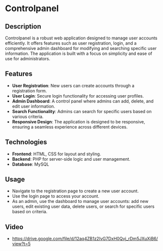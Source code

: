 # Controlpanel
## **Description**

Controlpanel is a robust web application designed to manage user accounts efficiently. It offers features such as user registration, login, and a comprehensive admin dashboard for modifying and searching specific user information. The application is built with a focus on simplicity and ease of use for administrators.

## **Features**

- **User Registration**: New users can create accounts through a registration form.
- **User Login**: Secure login functionality for accessing user profiles.
- **Admin Dashboard**: A control panel where admins can add, delete, and edit user information.
- **Search Functionality**: Admins can search for specific users based on various criteria.
- **Responsive Design**: The application is designed to be responsive, ensuring a seamless experience across different devices.

## **Technologies**

- **Frontend**: HTML, CSS for layout and styling.
- **Backend**: PHP for server-side logic and user management.
- **Database**: MySQL 

## **Usage**

- Navigate to the registration page to create a new user account.
- Use the login page to access your account.
- As an admin, use the dashboard to manage user accounts: add new users, edit existing user data, delete users, or search for specific users based on criteria.

## **Video**
- https://drive.google.com/file/d/12aq4ZB1z2IvG7DxH0Qvj_rDm5JXuXjB6/view?t=5
